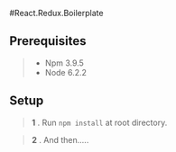 #React.Redux.Boilerplate

## Prerequisites

  >- Npm 3.9.5
  >- Node 6.2.2


## Setup

  >__1__ .  Run `npm install` at root directory.
  
  >__2__ .  And then.....
